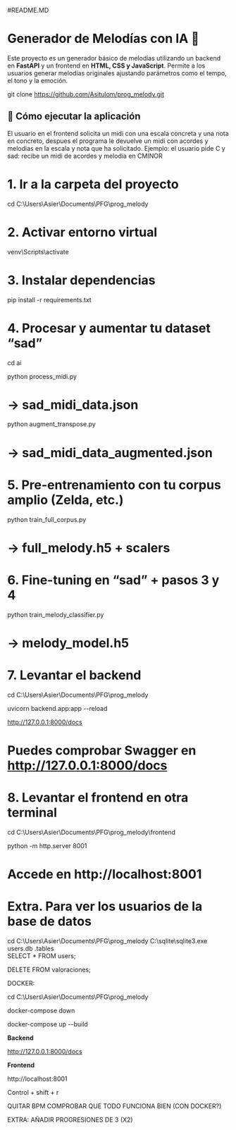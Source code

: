 #README.MD

# Generador de Melodías con IA 🎵

Este proyecto es un generador básico de melodías utilizando un backend en **FastAPI** y un frontend en **HTML, CSS y JavaScript**. Permite a los usuarios generar melodías originales ajustando parámetros como el tempo, el tono y la emoción.


git clone https://github.com/Asitulom/prog_melody.git

## 🚀 Cómo ejecutar la aplicación


El usuario en el frontend solicita un midi con una escala concreta y una nota en concreto, despues el programa le devuelve un midi con acordes y melodias en la escala y nota que ha solicitado. Ejemplo: el usuario pide C y sad: recibe un midi de acordes y melodia en CMINOR



# 1. Ir a la carpeta del proyecto
cd C:\Users\Asier\Documents\PFG\prog_melody

# 2. Activar entorno virtual
venv\Scripts\activate

# 3. Instalar dependencias
pip install -r requirements.txt

# 4. Procesar y aumentar tu dataset “sad”
cd ai

python process_midi.py            
# → sad_midi_data.json

python augment_transpose.py       
# → sad_midi_data_augmented.json

# 5. Pre-entrenamiento con tu corpus amplio (Zelda, etc.)
python train_full_corpus.py       
# → full_melody.h5 + scalers

# 6. Fine-tuning en “sad” + pasos 3 y 4
python train_melody_classifier.py 
# → melody_model.h5

# 7. Levantar el backend


cd C:\Users\Asier\Documents\PFG\prog_melody

uvicorn backend.app:app --reload

http://127.0.0.1:8000/docs

# Puedes comprobar Swagger en http://127.0.0.1:8000/docs

# 8. Levantar el frontend en otra terminal
cd C:\Users\Asier\Documents\PFG\prog_melody\frontend

python -m http.server 8001

# Accede en http://localhost:8001


 
# Extra. Para ver los usuarios de la base de datos
cd C:\Users\Asier\Documents\PFG\prog_melody
C:\sqlite\sqlite3.exe users.db
.tables      
SELECT * FROM users;

DELETE FROM valoraciones;



DOCKER:

cd C:\Users\Asier\Documents\PFG\prog_melody

docker-compose down

docker-compose up --build


**Backend**

http://127.0.0.1:8000/docs

**Frontend**

http://localhost:8001


Control + shift + r


QUITAR BPM
COMPROBAR QUE TODO FUNCIONA BIEN (CON DOCKER?)


EXTRA:
AÑADIR PROGRESIONES DE 3 (X2)


